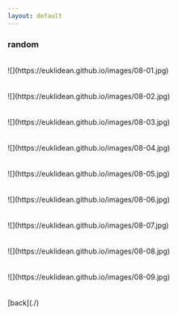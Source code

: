 ```yaml
---
layout: default
---
```


### random

<BR>
![](https://euklidean.github.io/images/08-01.jpg)
<BR>
<BR>
<BR>
![](https://euklidean.github.io/images/08-02.jpg)
<BR>
<BR>
<BR>
![](https://euklidean.github.io/images/08-03.jpg)
<BR>
<BR>
<BR>
![](https://euklidean.github.io/images/08-04.jpg)
<BR>
<BR>
<BR>
![](https://euklidean.github.io/images/08-05.jpg)
<BR>
<BR>
<BR>
![](https://euklidean.github.io/images/08-06.jpg)
<BR>
<BR>
<BR>
![](https://euklidean.github.io/images/08-07.jpg)
<BR>
<BR>
<BR>
![](https://euklidean.github.io/images/08-08.jpg)
<BR>
<BR>
<BR>
![](https://euklidean.github.io/images/08-09.jpg)
<BR>
<BR>
<BR>
[back](./)
